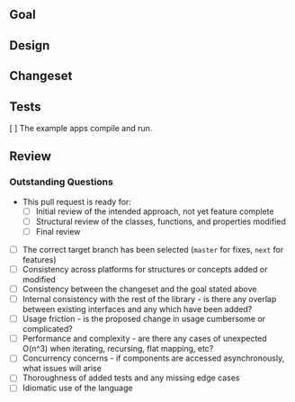## Goal

<!-- What is the intent of this change? -->

<!--
Fixes #
Related to #
-->

## Design

<!-- How does this change work? Why was this approach to the goal used? -->

## Changeset

<!-- List what was added, removed, or changed.  Pitch this at a level 
     appropriate to the scope of the change: new  classes, changed architecture,
     minor typo, etc.  If appropriate include a list of changed files: 

         $ git diff --name-status HEAD~1 | cat
-->

## Tests

<!-- How was this change tested? What manual and automated tests were
     run/added? -->

[ ] The example apps compile and run.

## Review

### Outstanding Questions

<!-- Are there any parts of the design or the implementation which seem
     less than ideal and that could require additional discussion?
     List here: -->

<!-- Preflight checks. Have I:

* Added a changelog entry?
* Checked the scope to ensure the commits are only related to the goal above?

-->

- This pull request is ready for:
  - [ ] Initial review of the intended approach, not yet feature complete
  - [ ] Structural review of the classes, functions, and properties modified
  - [ ] Final review

<!-- What do you need from a reviewer to get this changeset
     ready for release -->

- [ ] The correct target branch has been selected (`master` for fixes, `next` for
  features)
- [ ] Consistency across platforms for structures or concepts added or modified
- [ ] Consistency between the changeset and the goal stated above
- [ ] Internal consistency with the rest of the library - is there any overlap between existing interfaces and any which have been added?
- [ ] Usage friction - is the proposed change in usage cumbersome or complicated?
- [ ] Performance and complexity - are there any cases of unexpected O(n^3) when iterating, recursing, flat mapping, etc?
- [ ] Concurrency concerns - if components are accessed asynchronously, what issues will arise
- [ ] Thoroughness of added tests and any missing edge cases
- [ ] Idiomatic use of the language
